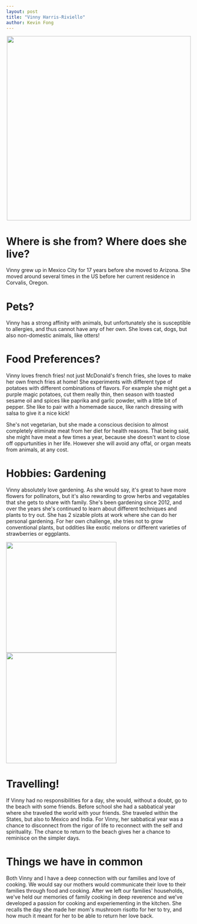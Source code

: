 ```yaml
---
layout: post
title: "Vinny Harris-Riviello"
author: Kevin Fong
---
```


<center>

<img src = '{{ "/images/vinny.JPG" | relative_url }}' width="500">   

</center>

# Where is she from? Where does she live?

Vinny grew up in Mexico City for 17 years before she moved to Arizona. She moved around several times in the US before her current residence in Corvalis, Oregon.

# Pets?

Vinny has a strong affinity with animals, but unfortunately she is susceptible to allergies, and thus cannot have any of her own. She loves cat, dogs, but also non-domestic animals, like otters!

# Food Preferences?

Vinny loves french fries! not just McDonald's french fries, she loves to make her own french fries at home! She experiments with different type of potatoes with different combinations of flavors.  For example she might get a purple magic potatoes, cut them really thin, then season with toasted sesame oil and spices like paprika and garlic powder, with a little bit of pepper. She like to pair with a homemade sauce, like ranch dressing with salsa to give it a nice kick!

She's not vegetarian, but she made a conscious decision to almost completely eliminate meat from her diet for health reasons. That being said, she might have meat a few times a year, because she doesn't want to close off oppurtunities in her life. However she will avoid any offal, or organ meats from animals, at any cost.

# Hobbies: Gardening

Vinny absolutely love gardening. As she would say, it's great to have more flowers for pollinators, but it's also rewarding to grow herbs and vegatables that she gets to share with family. She's been gardening since 2012, and over the years she's continued to learn about different techniques and plants to try out. She has 2 sizable plots at work where she can do her personal gardening.  For her own challenge, she tries not to grow conventional plants, but oddities like exotic melons or different varieties of strawberries or eggplants. 

<img src = '{{ "/images/IMG-9011.JPG" | relative_url }}' width="300">  
<img src = '{{ "/images/eggplant.JPG" | relative_url }}' width="300"> 

# Travelling!

If Vinny had no responsibilities for a day, she would, without a doubt, go to the beach with some friends. Before school she had a sabbatical year where she traveled the world with your friends. She traveled within the States, but also to Mexico and India. For Vinny, her sabbatical year was a chance to disconnect from the rigor of life to reconnect with the self and spirituality. The chance to return to the beach gives her a chance to reminisce on the simpler days.

# Things we have in common

Both Vinny and I have a deep connection with our families and love of cooking. We would say our mothers would communicate their love to their families through food and cooking. After we left our families' households, we've held our memories of family cooking in deep reverence and we've developed a passion for cooking and experiementing in the kitchen. She recalls the day she made her mom's mushroom risotto for her to try, and how much it meant for her to be able to return her love back.